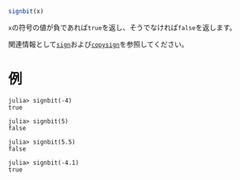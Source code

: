 ```julia
signbit(x)
```

`x`の符号の値が負であれば`true`を返し、そうでなければ`false`を返します。

関連情報として[`sign`](@ref)および[`copysign`](@ref)を参照してください。

# 例

```jldoctest
julia> signbit(-4)
true

julia> signbit(5)
false

julia> signbit(5.5)
false

julia> signbit(-4.1)
true
```
